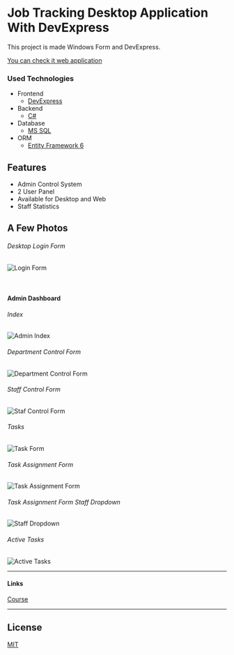 # Job Tracking Desktop Application With DevExpress

This project is made Windows Form and DevExpress.

<a href="https://github.com/mehmetacisu/JobTrackingWebPanel">You can check it web application</a>

### Used Technologies

- Frontend 
    * [DevExpress](https://www.devexpress.com/)
- Backend  
    * [C#]([https://docs.microsoft.com/en-us/dotnet/desktop/winforms/windows-forms-overview?view=netframeworkdesktop-4.8](https://docs.microsoft.com/en-us/dotnet/csharp/))
- Database 
    * [MS SQL](https://www.microsoft.com/en-us/sql-server/sql-server-2019)
- ORM
    * [Entity Framework 6](https://docs.microsoft.com/en-us/ef/)
  
## Features
- Admin Control System
- 2 User Panel
- Available for Desktop and Web
- Staff Statistics

## A Few Photos
<h6>Desktop Login Form</h6>
<img src="https://i.hizliresim.com/3zhupxt.png" alt="Login Form"/> 
<br/><br/><br/>

#### Admin Dashboard

<h6>Index</h6>
<img src="https://i.hizliresim.com/5zo7ndg.png" alt="Admin Index"/>
<br/>
<h6>Department Control Form</h6>
<img src="https://i.hizliresim.com/crrmtsc.png" alt="Department Control Form"/>
<br/>
<h6>Staff Control Form</h6>
<img src="https://i.hizliresim.com/isk1g10.png" alt="Staf Control Form"/>
<br/>
<h6>Tasks</h6>
<img src="https://i.hizliresim.com/k7teip8.png" alt="Task Form"/>
<br/>
<h6>Task Assignment Form</h6>
<img src="https://i.hizliresim.com/oz8swxv.png" alt="Task Assignment Form"/> 
<br/>
<h6>Task Assignment Form Staff Dropdown</h6>
<img src="https://i.hizliresim.com/hbssfme.png" alt="Staff Dropdown"/> 
<br/>
<h6>Active Tasks</h6>
<img src="https://i.hizliresim.com/ocy31c3.png" alt="Active Tasks"/> 
<br/>
<hr/>

#### Links 
<a href="https://www.youtube.com/playlist?list=PLKnjBHu2xXNNbaN7oBIE8cSL28h-RMIl6">Course</a>
<hr/>

## License

[MIT](https://github.com/mehmetacisu/JobTrackingWithDevExpress/blob/main/LICENSE)

  

